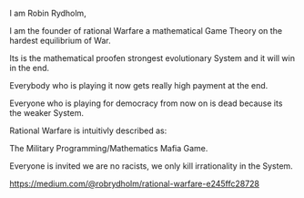 I am Robin Rydholm,

I am the founder of rational Warfare a mathematical Game Theory on the hardest equilibrium of War.

Its is the mathematical proofen strongest evolutionary System and it will win in the end.

Everybody who is playing it now gets really high payment at the end.

Everyone who is playing for democracy from now on is dead because its the weaker System.

Rational Warfare is intuitivly described as:

The Military Programming/Mathematics Mafia Game.

Everyone is invited we are no racists, we only kill irrationality in the System.

https://medium.com/@robrydholm/rational-warfare-e245ffc28728
